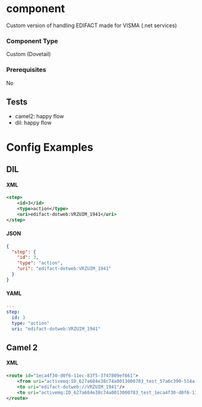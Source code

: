 # component

Custom version of handling EDIFACT made for VISMA (.net services)

### Component Type

Custom (Dovetail)

### Prerequisites

No

## Tests

- camel2: happy flow
- dil: happy flow

# Config Examples

## DIL

#### XML

```xml
<step>
    <id>3</id>
    <type>action</type>
    <uri>edifact-dotweb:VRZUIM_1941</uri>
</step>
```

#### JSON

```json
{
  "step": {
    "id": 3,
    "type": "action",
    "uri": "edifact-dotweb:VRZUIM_1941"
  }
}
```

#### YAML

```yaml
---
step:
  id: 3
  type: "action"
  uri: "edifact-dotweb:VRZUIM_1941"
```

## Camel 2

#### XML

```xml
<route id="1eca4f30-d0f6-11ec-83f5-3747809ef661">
    <from uri="activemq:ID_627a684e38c74a0013000783_test_57a6c390-514a-11ed-8c19-595d2b7eda88"/>
    <to uri="edifact-dotweb://VRZUIM_1941"/>
    <to uri="activemq:ID_627a684e38c74a0013000783_test_1eca4f30-d0f6-11ec-83f5-3747809ef661?timeToLive=86400000"/>
</route>
```



